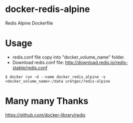 # docker-redis-alpine
Redis Alpine Dockerfile

# Usage
- redis.conf file copy into "docker_volume_name" folder.
- Download redis.conf file: http://download.redis.io/redis-stable/redis.conf

```
$ docker run -d --name docker_redis_alpine -v <docker_volume_name>:/data uretgec/redis-alpine
```

# Many many Thanks
https://github.com/docker-library/redis
